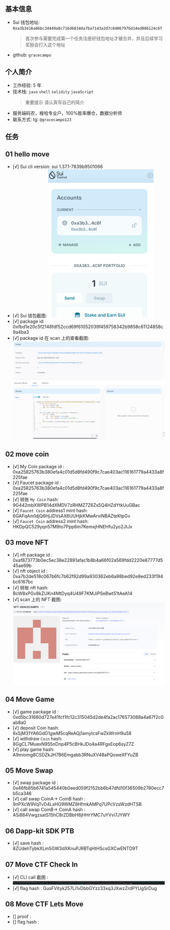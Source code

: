 ## 基本信息

- Sui 钱包地址: `0xa3b3e16a06bc3d449a8c716d6834da7ba7143a2d7c84067976d14ed886124c6f`
  > 首次参与需要完成第一个任务注册好钱包地址才被合并，并且后续学习奖励会打入这个地址
- github: `gracecampo`

## 个人简介

- 工作经验: 5 年
- 技术栈: `java` `shell` `solidity` `javaScript`
  > 重要提示 请认真写自己的简介
- 服务端码农，梭哈专业户，100%胜率爆仓，数据分析师
- 联系方式: tg: `@gracecampo123`

## 任务

## 01 hello move

- [√] Sui cli version: sui 1.37.1-7839b9501066
- [√] Sui 钱包截图: ![Sui钱包截图](./scan/1730803980783.jpg)
- [√] package id: 0xfbd1e20c5f2148fdf52ccd69f61052039f459758342b9858c61124858c9a4ba3
- [√] package id 在 scan 上的查看截图:![Scan截图](./scan/1730886048981.jpg)

## 02 move coin

- [√] My Coin package id : 0xa25825763b380efa4c01d5d8fd490f9c7cae403ac116161779a4433a8f225fae
- [√] Faucet package id : 0xa25825763b380efa4c01d5d8fd490f9c7cae403ac116161779a4433a8f225fae
- [√] 转账 `My Coin` hash: 9G442mbXWPB14dXMDV7zRHMZ7Z6Zs5Q4HZdYtkUuGBac
- [√] `Faucet Coin` address1 mint hash: 6GAFqAm1djQ6HjJDVsAX6UUHjkKMwArviNBAZteKtpGv
- [√] `Faucet Coin` address2 mint hash: HKDpQC529yqn57M9to7Ppp6m7KemxjHNEHfu2yo2JtJx

## 03 move NFT

- [√] nft package id : 0xaf873773b0ec5ec38e22891afac1b8b4a66f02a569fdd2220e87777d545ae69b
- [√] nft object id : 0xa7b2de518c067b6fc7b62f92d99a930362eb6a98bed92e8ed233f194bc6167bc
- [√] 转账 nft hash: BcW8xPGv8kZUKn4MtDyq4U49F7KMJiPSeBwt51tAeA14
- [√] scan 上的 NFT 截图:![Scan截图](./scan/moveNFT.png)

## 04 Move Game

- [√] game package id : 0xd5bc31660d727e41fcf1fc12c315045d2de4fa2ac176573088a4a67f2c0ab8a0
- [√] deposit Coin hash: 8x5jM31YA6GdG1gwM5cqReAQj1amytcsFwZkWrnH9u58
- [√] withdraw `Coin` hash: 8GgCL7MuexN955nDnp4P5cBHkJDo4a4RFgxEop6syZ7Z
- [√] play game hash: A9miomg8CSDZkJH7B6Emgabb3RNuXV48aPQoweXFYuZB

## 05 Move Swap

- [√] swap package id :  0x46fb85b6741a545440b0eed059f2152bb6b47dfd10f36509b2780ecc7b5ca346
- [√] call swap CoinA-> CoinB hash :  9nPXcW9VqTvD4LsHG9WMZ8HfmkAMPq7UPcVzsWzdHTSB
- [√] call swap CoinB-> CoinA hash :  A5i884VwgzsatS15hC8rZDBbH8jHHrYMC7uYVvi7JYWY

## 06 Dapp-kit SDK PTB

- [√] save hash : 8ZUdehTybkXLm5GW3dXKnuPJRBTqHtHScsGXCwENTD9T

## 07 Move CTF Check In

- [√] CLI call 截图 : ![截图](scan/CLI-call.png)
- [√] flag hash :  GusFVityk257Li1vDbbGYzz33xq3JXwzZrdPYUgSrDug

## 08 Move CTF Lets Move

- [] proof :
- [] flag hash :
